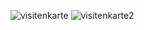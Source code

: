 
![visitenkarte](https://user-images.githubusercontent.com/113173261/202183421-61586f67-e79e-400d-9c46-54974327487f.png)
![visitenkarte2](https://user-images.githubusercontent.com/113173261/202183424-41698f61-4c01-4c81-a994-b5ddf5f1135e.png)
